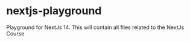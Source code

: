 # nextjs-playground
Playground for NextJs 14. This will contain all files related to the NextJs Course
